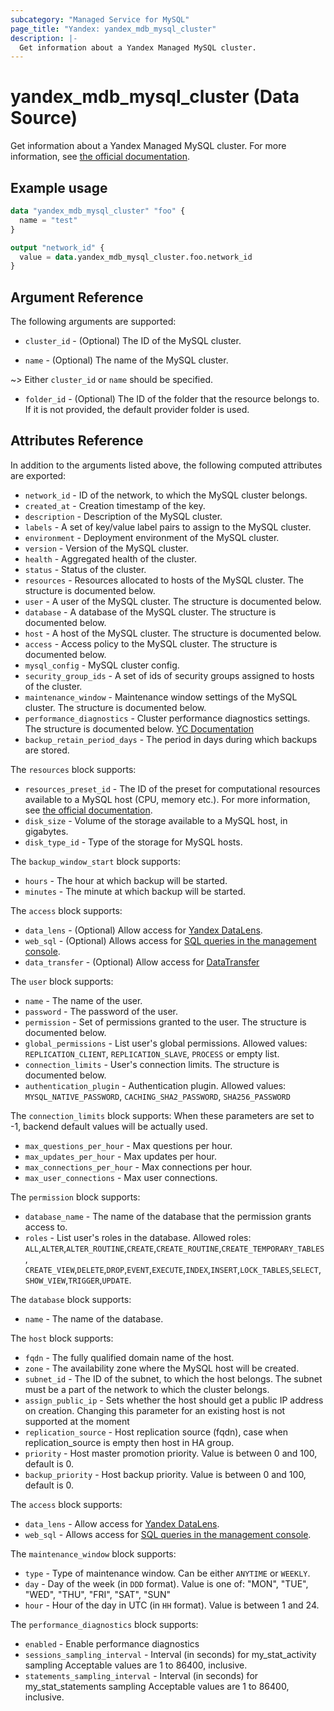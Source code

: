 ```yaml
---
subcategory: "Managed Service for MySQL"
page_title: "Yandex: yandex_mdb_mysql_cluster"
description: |-
  Get information about a Yandex Managed MySQL cluster.
---
```


# yandex_mdb_mysql_cluster (Data Source)

Get information about a Yandex Managed MySQL cluster. For more information, see [the official documentation](https://cloud.yandex.com/docs/managed-mysql/).

## Example usage

```terraform
data "yandex_mdb_mysql_cluster" "foo" {
  name = "test"
}

output "network_id" {
  value = data.yandex_mdb_mysql_cluster.foo.network_id
}
```

## Argument Reference

The following arguments are supported:

* `cluster_id` - (Optional) The ID of the MySQL cluster.

* `name` - (Optional) The name of the MySQL cluster.

~> Either `cluster_id` or `name` should be specified.

* `folder_id` - (Optional) The ID of the folder that the resource belongs to. If it is not provided, the default provider folder is used.

## Attributes Reference

In addition to the arguments listed above, the following computed attributes are exported:

* `network_id` - ID of the network, to which the MySQL cluster belongs.
* `created_at` - Creation timestamp of the key.
* `description` - Description of the MySQL cluster.
* `labels` - A set of key/value label pairs to assign to the MySQL cluster.
* `environment` - Deployment environment of the MySQL cluster.
* `version` - Version of the MySQL cluster.
* `health` - Aggregated health of the cluster.
* `status` - Status of the cluster.
* `resources` - Resources allocated to hosts of the MySQL cluster. The structure is documented below.
* `user` - A user of the MySQL cluster. The structure is documented below.
* `database` - A database of the MySQL cluster. The structure is documented below.
* `host` - A host of the MySQL cluster. The structure is documented below.
* `access` - Access policy to the MySQL cluster. The structure is documented below.
* `mysql_config` - MySQL cluster config.
* `security_group_ids` - A set of ids of security groups assigned to hosts of the cluster.
* `maintenance_window` - Maintenance window settings of the MySQL cluster. The structure is documented below.
* `performance_diagnostics` - Cluster performance diagnostics settings. The structure is documented below. [YC Documentation](https://cloud.yandex.com/docs/managed-mysql/api-ref/grpc/cluster_service#PerformanceDiagnostics)
* `backup_retain_period_days` - The period in days during which backups are stored.

The `resources` block supports:

* `resources_preset_id` - The ID of the preset for computational resources available to a MySQL host (CPU, memory etc.). For more information, see [the official documentation](https://cloud.yandex.com/docs/managed-mysql/concepts/instance-types).
* `disk_size` - Volume of the storage available to a MySQL host, in gigabytes.
* `disk_type_id` - Type of the storage for MySQL hosts.

The `backup_window_start` block supports:

* `hours` - The hour at which backup will be started.
* `minutes` - The minute at which backup will be started.

The `access` block supports:

* `data_lens` - (Optional) Allow access for [Yandex DataLens](https://cloud.yandex.com/services/datalens).
* `web_sql` - (Optional) Allows access for [SQL queries in the management console](https://cloud.yandex.com/docs/managed-mysql/operations/web-sql-query).
* `data_transfer` - (Optional) Allow access for [DataTransfer](https://cloud.yandex.com/services/data-transfer)

The `user` block supports:

* `name` - The name of the user.
* `password` - The password of the user.
* `permission` - Set of permissions granted to the user. The structure is documented below.
* `global_permissions` - List user's global permissions. Allowed values: `REPLICATION_CLIENT`, `REPLICATION_SLAVE`, `PROCESS` or empty list.
* `connection_limits` - User's connection limits. The structure is documented below.
* `authentication_plugin` - Authentication plugin. Allowed values: `MYSQL_NATIVE_PASSWORD`, `CACHING_SHA2_PASSWORD`, `SHA256_PASSWORD`

The `connection_limits` block supports:
When these parameters are set to -1, backend default values will be actually used.

* `max_questions_per_hour` - Max questions per hour.
* `max_updates_per_hour` - Max updates per hour.
* `max_connections_per_hour` - Max connections per hour.
* `max_user_connections` - Max user connections.

The `permission` block supports:

* `database_name` - The name of the database that the permission grants access to.
* `roles` - List user's roles in the database. Allowed roles: `ALL`,`ALTER`,`ALTER_ROUTINE`,`CREATE`,`CREATE_ROUTINE`,`CREATE_TEMPORARY_TABLES`, `CREATE_VIEW`,`DELETE`,`DROP`,`EVENT`,`EXECUTE`,`INDEX`,`INSERT`,`LOCK_TABLES`,`SELECT`,`SHOW_VIEW`,`TRIGGER`,`UPDATE`.

The `database` block supports:

* `name` - The name of the database.

The `host` block supports:

* `fqdn` - The fully qualified domain name of the host.
* `zone` - The availability zone where the MySQL host will be created.
* `subnet_id` - The ID of the subnet, to which the host belongs. The subnet must be a part of the network to which the cluster belongs.
* `assign_public_ip` - Sets whether the host should get a public IP address on creation. Changing this parameter for an existing host is not supported at the moment
* `replication_source` - Host replication source (fqdn), case when replication_source is empty then host in HA group.
* `priority` - Host master promotion priority. Value is between 0 and 100, default is 0.
* `backup_priority` - Host backup priority. Value is between 0 and 100, default is 0.

The `access` block supports:

* `data_lens` - Allow access for [Yandex DataLens](https://cloud.yandex.com/services/datalens).
* `web_sql` - Allows access for [SQL queries in the management console](https://cloud.yandex.com/docs/managed-mysql/operations/web-sql-query).

The `maintenance_window` block supports:

* `type` - Type of maintenance window. Can be either `ANYTIME` or `WEEKLY`.
* `day` - Day of the week (in `DDD` format). Value is one of: "MON", "TUE", "WED", "THU", "FRI", "SAT", "SUN"
* `hour` - Hour of the day in UTC (in `HH` format). Value is between 1 and 24.

The `performance_diagnostics` block supports:

* `enabled` - Enable performance diagnostics
* `sessions_sampling_interval` - Interval (in seconds) for my_stat_activity sampling Acceptable values are 1 to 86400, inclusive.
* `statements_sampling_interval` - Interval (in seconds) for my_stat_statements sampling Acceptable values are 1 to 86400, inclusive.
